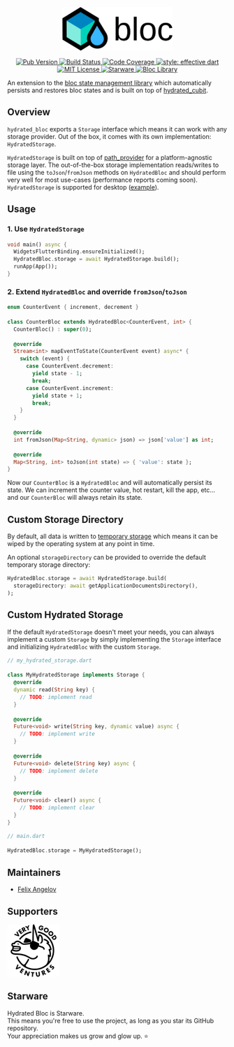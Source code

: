 <p align="center">
  <img src="https://github.com/felangel/hydrated_bloc/raw/v5.0.0/doc/assets/hydrated_bloc_logo.png" height="100" alt="Hydrated Bloc">
</p>

<p align="center">
  <a href="https://pub.dev/packages/hydrated_bloc">
    <img src="https://img.shields.io/pub/v/hydrated_bloc.svg" alt="Pub Version">
  </a>
  <a href="https://github.com/felangel/hydrated_bloc/actions">
    <img src="https://github.com/felangel/hydrated_bloc/workflows/build/badge.svg" alt="Build Status">
  </a>
  <a href="https://codecov.io/gh/felangel/hydrated_bloc">
    <img src="https://codecov.io/gh/felangel/hydrated_bloc/branch/master/graph/badge.svg" alt="Code Coverage">
  </a>
  <a href="https://pub.dev/packages/effective_dart">
    <img src="https://img.shields.io/badge/style-effective_dart-40c4ff.svg" alt="style: effective dart">
  </a>
  <a href="https://opensource.org/licenses/MIT">
    <img src="https://img.shields.io/badge/license-MIT-blue.svg" alt="MIT License">
  </a>
  <a href="https://github.com/zepfietje/starware">
    <img src="https://img.shields.io/badge/Starware-⭐-black?labelColor=f9b00d" alt="Starware">
  </a>
  <a href="https://github.com/felangel/bloc">
    <img src="https://tinyurl.com/bloc-library" alt="Bloc Library">
  </a>
</p>

An extension to the [bloc state management library](https://github.com/felangel/bloc) which automatically persists and restores bloc states and is built on top of [hydrated_cubit](https://pub.dev/packages/hydrated_cubit).

## Overview

`hydrated_bloc` exports a `Storage` interface which means it can work with any storage provider. Out of the box, it comes with its own implementation: `HydratedStorage`.

`HydratedStorage` is built on top of [path_provider](https://pub.dev/packages/path_provider) for a platform-agnostic storage layer. The out-of-the-box storage implementation reads/writes to file using the `toJson`/`fromJson` methods on `HydratedBloc` and should perform very well for most use-cases (performance reports coming soon). `HydratedStorage` is supported for desktop ([example](https://github.com/felangel/hydrated_bloc/tree/master/example)).

## Usage

### 1. Use `HydratedStorage`

```dart
void main() async {
  WidgetsFlutterBinding.ensureInitialized();
  HydratedBloc.storage = await HydratedStorage.build();
  runApp(App());
}
```

### 2. Extend `HydratedBloc` and override `fromJson`/`toJson`

```dart
enum CounterEvent { increment, decrement }

class CounterBloc extends HydratedBloc<CounterEvent, int> {
  CounterBloc() : super(0);

  @override
  Stream<int> mapEventToState(CounterEvent event) async* {
    switch (event) {
      case CounterEvent.decrement:
        yield state - 1;
        break;
      case CounterEvent.increment:
        yield state + 1;
        break;
    }
  }

  @override
  int fromJson(Map<String, dynamic> json) => json['value'] as int;

  @override
  Map<String, int> toJson(int state) => { 'value': state };
}
```

Now our `CounterBloc` is a `HydratedBloc` and will automatically persist its state. We can increment the counter value, hot restart, kill the app, etc... and our `CounterBloc` will always retain its state.

## Custom Storage Directory

By default, all data is written to [temporary storage](https://github.com/flutter/plugins/blob/61c39d1e79e8f36030162a5f85fb491c65f4e51c/packages/path_provider/lib/path_provider.dart#L24) which means it can be wiped by the operating system at any point in time.

An optional `storageDirectory` can be provided to override the default temporary storage directory:

```dart
HydratedBloc.storage = await HydratedStorage.build(
  storageDirectory: await getApplicationDocumentsDirectory(),
);
```

## Custom Hydrated Storage

If the default `HydratedStorage` doesn't meet your needs, you can always implement a custom `Storage` by simply implementing the `Storage` interface and initializing `HydratedBloc` with the custom `Storage`.

```dart
// my_hydrated_storage.dart

class MyHydratedStorage implements Storage {
  @override
  dynamic read(String key) {
    // TODO: implement read
  }

  @override
  Future<void> write(String key, dynamic value) async {
    // TODO: implement write
  }

  @override
  Future<void> delete(String key) async {
    // TODO: implement delete
  }

  @override
  Future<void> clear() async {
    // TODO: implement clear
  }
}
```

```dart
// main.dart

HydratedBloc.storage = MyHydratedStorage();
```

## Maintainers

- [Felix Angelov](https://github.com/felangel)

## Supporters

[<img src="https://raw.githubusercontent.com/felangel/bloc/master/docs/assets/vgv_logo.png" width="120" />](https://verygood.ventures)

## Starware

Hydrated Bloc is Starware.  
This means you're free to use the project, as long as you star its GitHub repository.  
Your appreciation makes us grow and glow up. ⭐
